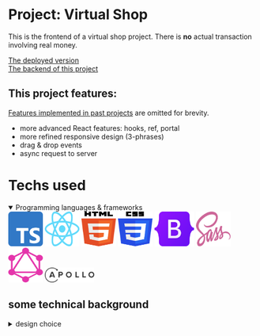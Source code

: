 # Project: Virtual Shop
This is the frontend of a virtual shop project. There is <b>no</b> actual transaction involving real money.

[The deployed version]()<br>
[The backend of this project](https://github.com/Hasuzawa/virtual_shop_backend)

## This project features:
[Features implemented in past projects]() are omitted for brevity.
<ul>
    <li>more advanced React features: hooks, ref, portal</li>
    <li>more refined responsive design (3-phrases)</li>
    <li>drag & drop events</li>
    <li>async request to server</li>
</ul>


# Techs used
<details open>
    <summary>Programming languages & frameworks</summary>

<img src="./public/logos/Typescript_logo.svg" alt="TypeScript" width="70" height="70">
<img src="./public/logos/React_logo.svg" alt="React" width="70" height="70">
<img src="./public/logos/HTML_logo.svg" alt="HTML" width="70" height="70">
<img src="./public/logos/CSS_logo.svg" alt="CSS" width="70" height="70">
<img src="./public/logos/Bootstrap_logo.svg" alt="Bootstrap" width="80" height="70">
<img src="./public/logos/Sass_logo.svg" alt="Sass" width="70" height="70">
<img src="./public/logos/GraphQL_logo.svg" alt="GraphQL" width="70" height="70">
<img src="./public/logos/Apollo_logo.svg" alt="Apollo" width="100">
</details>

## some technical background
<details close>
<summary>design choice</summary>

<ul>
<li>
    In the last project I used JavaScript for React, but there were numerous issues such as lack of 
    enum, and unpredictable behaviour in function parameter. Therefore, I use TypeScript for this project.
    I place focus on simplicity and clarity of structure, and do not aim to provide the most feature in this project.
</li>
<li>
    I used more functional component and hook than the previous project. React does not really have inheritance so class method
    is not reusable across component. Hooks however can.
</li>
<li>
    The drag drop event. Drag drop event is a vulnerability because of potential cross-site dropping. In a real app a lot of sanitisation has to be done. I took another approach and 
    make a class. An instance is dragged and only that instance will be processed in drop event. This will not prevent all abuse but that is the
    job of backend, not frontend.
</li>
<li>
    GraphQL and Apollo API. This is one of the major motive of this project.
</li>
</ul>
</details>




